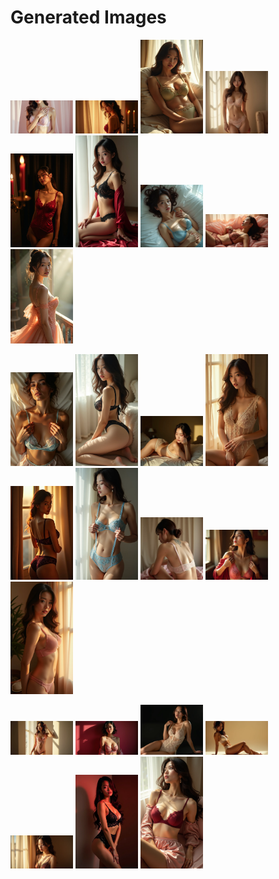 # Generated Images



<img src="2025_07_14_01.webp" width="100"/> <img src="2025_07_14_02.webp" width="100"/> <img src="2025_07_14_03.webp" width="100"/> <img src="2025_07_14_04.webp" width="100"/> <img src="2025_07_14_05.webp" width="100"/> <img src="2025_07_14_06.webp" width="100"/> <img src="2025_07_14_07.webp" width="100"/> <img src="2025_07_14_08.webp" width="100"/> <img src="2025_07_14_09.webp" width="100"/>

<img src="2025_07_14_10.webp" width="100"/> <img src="2025_07_14_11.webp" width="100"/> <img src="2025_07_14_12.webp" width="100"/> <img src="2025_07_14_13.webp" width="100"/> <img src="2025_07_14_14.webp" width="100"/> <img src="2025_07_14_15.webp" width="100"/> <img src="2025_07_14_16.webp" width="100"/> <img src="2025_07_14_17.webp" width="100"/> <img src="2025_07_14_18.webp" width="100"/>

<img src="2025_07_14_19.webp" width="100"/> <img src="2025_07_14_20.webp" width="100"/> <img src="2025_07_14_21.webp" width="100"/> <img src="2025_07_14_22.webp" width="100"/> <img src="2025_07_14_23.webp" width="100"/> <img src="2025_07_14_24.webp" width="100"/> <img src="2025_07_14_25.webp" width="100"/>